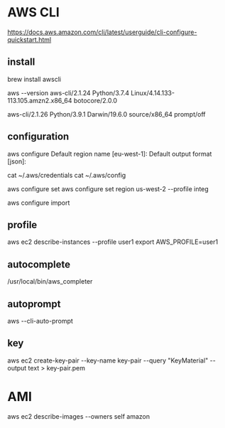 # AWS CLI

https://docs.aws.amazon.com/cli/latest/userguide/cli-configure-quickstart.html

## install
brew install awscli

aws --version
aws-cli/2.1.24 Python/3.7.4 Linux/4.14.133-113.105.amzn2.x86_64 botocore/2.0.0

aws-cli/2.1.26 Python/3.9.1 Darwin/19.6.0 source/x86_64 prompt/off

## configuration
aws configure
Default region name [eu-west-1]: 
Default output format [json]: 

cat ~/.aws/credentials
cat ~/.aws/config 

aws configure set
aws configure set region us-west-2 --profile integ

aws configure import

## profile

aws ec2 describe-instances --profile user1
export AWS_PROFILE=user1

## autocomplete
/usr/local/bin/aws_completer

## autoprompt
aws --cli-auto-prompt

## key
aws ec2 create-key-pair --key-name key-pair --query "KeyMaterial" --output text > key-pair.pem

# AMI
aws ec2 describe-images --owners self amazon

